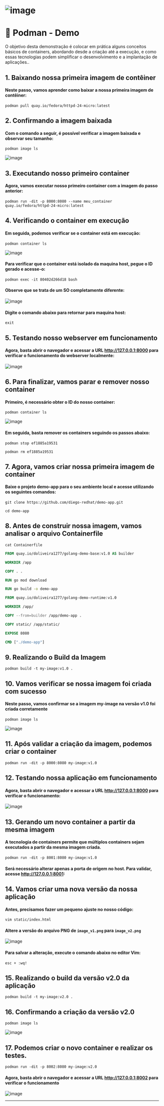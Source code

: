 # ![image](https://github.com/user-attachments/assets/6e497687-0862-4b6f-92e1-a442097c97a8)

# 📌 Podman - Demo

O objetivo desta demonstração é colocar em prática alguns conceitos básicos de containers, abordando desde a criação até a execução, e como essas tecnologias podem simplificar o desenvolvimento e a implantação de aplicações..

## 1. Baixando nossa primeira imagem de contêiner

#### Neste passo, vamos aprender como baixar a nossa primeira imagem de contêiner:

```podman pull quay.io/fedora/httpd-24-micro:latest```

## 2. Confirmando a imagem baixada

#### Com o comando a seguir, é possível verificar a imagem baixada e observar seu tamanho:

```podman image ls```

![image](https://github.com/user-attachments/assets/5b7e8a32-c4b1-4f71-b5b5-8d332bb4970f)

## 3. Executando nosso primeiro container

#### Agora, vamos executar nosso primeiro container com a imagem do passo anterior:

`podman run -dit -p 8000:8080 --name meu_container quay.io/fedora/httpd-24-micro:latest`

## 4. Verificando o container em execução

#### Em seguida, podemos verificar se o container está em execução:

``podman container ls``

![image](https://github.com/user-attachments/assets/20965d7b-f6d0-469f-8289-106c67567b85)

#### Para verificar que o container está isolado da maquina host, pegue o ID gerado e acesse-o:

`podman exec -it 80402d266d18 bash`

#### Observe que se trata de um SO completamente diferente:

![image](https://github.com/user-attachments/assets/8ca1bc3f-3248-4906-a012-1cc9ee9cea3b)

#### Digite o comando abaixo para retornar para maquina host:

`exit`

## 5. Testando nosso webserver em funcionamento

#### Agora, basta abrir o navegador e acessar a URL http://127.0.0.1:8000 para verificar o funcionamento do webserver localmente:

![image](https://github.com/user-attachments/assets/c92a596f-e3ba-47f1-888d-564bed88c3f4)

## 6. Para finalizar, vamos parar e remover nosso container 

#### Primeiro, é necessário obter o ID do nosso container:

`podman container ls`

![image](https://github.com/user-attachments/assets/faa2d04e-9a62-4316-bf21-a5f2b41cd9d8)

#### Em seguida, basta remover os containers seguindo os passos abaixo:

`podman stop ef1885a19531`

`podman rm ef1885a19531`

## 7. Agora, vamos criar nossa primeira imagem de container

#### Baixe o projeto demo-app para o seu ambiente local e acesse utilizando os seguintes comandos:

`git clone https://github.com/diego-redhat/demo-app.git`

`cd demo-app`

## 8. Antes de construir nossa imagem, vamos analisar o arquivo Containerfile

`cat Containerfile`

```dockerfile
FROM quay.io/doliveira1277/golang-demo-base:v1.0 AS builder

WORKDIR /app

COPY . .

RUN go mod download

RUN go build -o demo-app

FROM quay.io/doliveira1277/golang-demo-runtime:v1.0

WORKDIR /app/

COPY --from=builder /app/demo-app .

COPY static/ /app/static/

EXPOSE 8080

CMD ["./demo-app"]
```

## 9. Realizando o Build da Imagem

`podman build -t my-image:v1.0 .`

## 10. Vamos verificar se nossa imagem foi criada com sucesso

#### Neste passo, vamos confirmar se a imagem my-image na versão v1.0 foi criada corretamente

`podman image ls`

![image](https://github.com/user-attachments/assets/d13b9788-e07f-475c-a867-72664ef7b1ba)

## 11. Após validar a criação da imagem, podemos criar o container

`podman run -dit -p 8000:8080 my-image:v1.0`

## 12. Testando nossa aplicação em funcionamento

#### Agora, basta abrir o navegador e acessar a URL http://127.0.0.1:8000 para verificar o funcionamento:

![image](https://github.com/user-attachments/assets/e097a736-cb39-4331-a4ef-379397608b4a)

## 13. Gerando um novo container a partir da mesma imagem

#### A tecnologia de containers permite que múltiplos containers sejam executados a partir da mesma imagem criada.

`podman run -dit -p 8001:8080 my-image:v1.0`

#### Será necessário alterar apenas a porta de origem no host. Para validar, acesse http://127.0.0.1:8001:

## 14. Vamos criar uma nova versão da nossa aplicação

#### Antes, precisamos fazer um pequeno ajuste no nosso código:

`vim static/index.html`

#### Altere a versão do arquivo PNG de `image_v1.png` para `image_v2.png`

![image](https://github.com/user-attachments/assets/08631632-6a76-484b-bfc8-a9c48f1314c6)

#### Para salvar a alteração, execute o comando abaixo no editor Vim:

`esc + :wq!`

## 15. Realizando o build da versão v2.0 da aplicação

`podman build -t my-image:v2.0 .`

## 16. Confirmando a criação da versão v2.0

`podman image ls`

![image](https://github.com/user-attachments/assets/7a2af6e9-8e8b-4f67-a4ef-1431646847a1)

## 17.  Podemos criar o novo container e realizar os testes.

`podman run -dit -p 8002:8080 my-image:v2.0`

#### Agora, basta abrir o navegador e acessar a URL http://127.0.0.1:8002 para verificar o funcionamento

![image](https://github.com/user-attachments/assets/c71a2bbe-ce49-4553-9978-320c1b808eab)

---
&nbsp;

